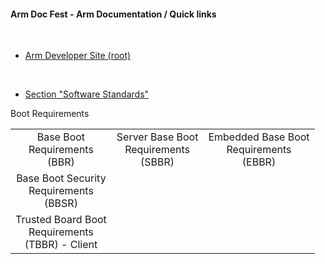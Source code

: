 #### Arm Doc Fest - Arm Documentation / Quick links

</br>

- [Arm Developer Site (root)](https://developer.arm.com/)

</br>


- [Section "Software Standards"](https://developer.arm.com/architectures/system-architectures/software-standards)


Boot Requirements

| |||
|:--:|:--:|:--:|
|Base Boot</br>Requirements</br>(BBR)|Server Base Boot</br>Requirements</br>(SBBR)|Embedded Base Boot</br>Requirements</br>(EBBR)|
|Base Boot Security</br>Requirements</br>(BBSR)|||
|Trusted Board Boot</br>Requirements</br>(TBBR) - Client|||


